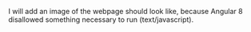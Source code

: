 I will add an image of the webpage should look like, because Angular 8 disallowed something necessary to run (text/javascript).
